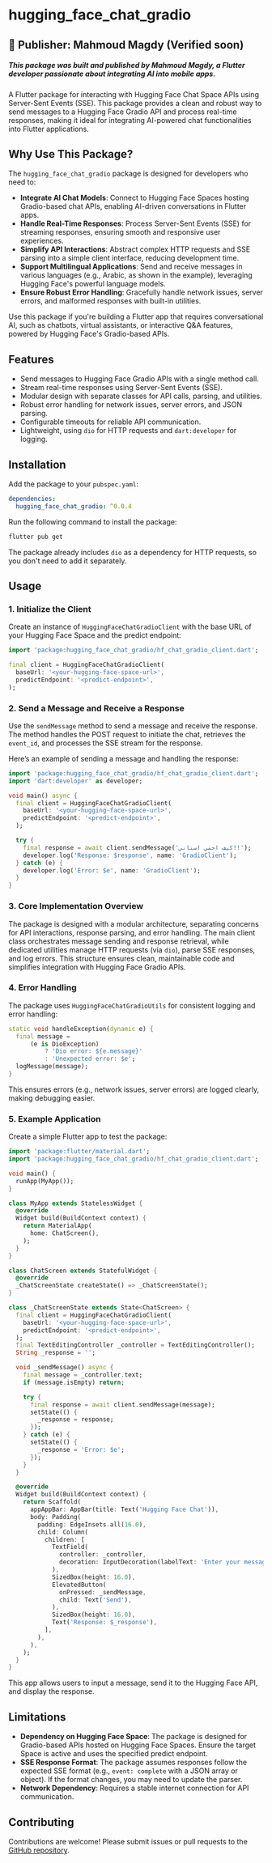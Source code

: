 # hugging_face_chat_gradio
## 📢 Publisher: Mahmoud Magdy (Verified soon)
##### This package was built and published by Mahmoud Magdy, a Flutter developer passionate about integrating AI into mobile apps.

A Flutter package for interacting with Hugging Face Chat Space APIs using Server-Sent Events (SSE). This package provides a clean and robust way to send messages to a Hugging Face Gradio API and process real-time responses, making it ideal for integrating AI-powered chat functionalities into Flutter applications.

## Why Use This Package?

The `hugging_face_chat_gradio` package is designed for developers who need to:

- **Integrate AI Chat Models**: Connect to Hugging Face Spaces hosting Gradio-based chat APIs, enabling AI-driven conversations in Flutter apps.
- **Handle Real-Time Responses**: Process Server-Sent Events (SSE) for streaming responses, ensuring smooth and responsive user experiences.
- **Simplify API Interactions**: Abstract complex HTTP requests and SSE parsing into a simple client interface, reducing development time.
- **Support Multilingual Applications**: Send and receive messages in various languages (e.g., Arabic, as shown in the example), leveraging Hugging Face's powerful language models.
- **Ensure Robust Error Handling**: Gracefully handle network issues, server errors, and malformed responses with built-in utilities.

Use this package if you're building a Flutter app that requires conversational AI, such as chatbots, virtual assistants, or interactive Q&A features, powered by Hugging Face's Gradio-based APIs.

## Features

- Send messages to Hugging Face Gradio APIs with a single method call.
- Stream real-time responses using Server-Sent Events (SSE).
- Modular design with separate classes for API calls, parsing, and utilities.
- Robust error handling for network issues, server errors, and JSON parsing.
- Configurable timeouts for reliable API communication.
- Lightweight, using `dio` for HTTP requests and `dart:developer` for logging.

## Installation

Add the package to your `pubspec.yaml`:

```yaml
dependencies:
  hugging_face_chat_gradio: ^0.0.4
```

Run the following command to install the package:

```bash
flutter pub get
```

The package already includes `dio` as a dependency for HTTP requests, so you don't need to add it separately.

## Usage

### 1. Initialize the Client

Create an instance of `HuggingFaceChatGradioClient` with the base URL of your Hugging Face Space and the predict endpoint:

```dart
import 'package:hugging_face_chat_gradio/hf_chat_gradio_client.dart';

final client = HuggingFaceChatGradioClient(
  baseUrl: '<your-hugging-face-space-url>',
  predictEndpoint: '<predict-endpoint>',
);
```

### 2. Send a Message and Receive a Response

Use the `sendMessage` method to send a message and receive the response. The method handles the POST request to initiate the chat, retrieves the `event_id`, and processes the SSE stream for the response.

Here’s an example of sending a message and handling the response:

```dart
import 'package:hugging_face_chat_gradio/hf_chat_gradio_client.dart';
import 'dart:developer' as developer;

void main() async {
  final client = HuggingFaceChatGradioClient(
    baseUrl: '<your-hugging-face-space-url>',
    predictEndpoint: '<predict-endpoint>',
  );

  try {
    final response = await client.sendMessage('كيف احمي اسناني!!');
    developer.log('Response: $response', name: 'GradioClient');
  } catch (e) {
    developer.log('Error: $e', name: 'GradioClient');
  }
}
```

### 3. Core Implementation Overview

The package is designed with a modular architecture, separating concerns for API interactions, response parsing, and error handling. The main client class orchestrates message sending and response retrieval, while dedicated utilities manage HTTP requests (via `dio`), parse SSE responses, and log errors. This structure ensures clean, maintainable code and simplifies integration with Hugging Face Gradio APIs.

### 4. Error Handling

The package uses `HuggingFaceChatGradioUtils` for consistent logging and error handling:

```dart
static void handleException(dynamic e) {
  final message =
      (e is DioException)
          ? 'Dio error: ${e.message}'
          : 'Unexpected error: $e';
  logMessage(message);
}
```

This ensures errors (e.g., network issues, server errors) are logged clearly, making debugging easier.

### 5. Example Application

Create a simple Flutter app to test the package:

```dart
import 'package:flutter/material.dart';
import 'package:hugging_face_chat_gradio/hf_chat_gradio_client.dart';

void main() {
  runApp(MyApp());
}

class MyApp extends StatelessWidget {
  @override
  Widget build(BuildContext context) {
    return MaterialApp(
      home: ChatScreen(),
    );
  }
}

class ChatScreen extends StatefulWidget {
  @override
  _ChatScreenState createState() => _ChatScreenState();
}

class _ChatScreenState extends State<ChatScreen> {
  final client = HuggingFaceChatGradioClient(
    baseUrl: '<your-hugging-face-space-url>',
    predictEndpoint: '<predict-endpoint>',
  );
  final TextEditingController _controller = TextEditingController();
  String _response = '';

  void _sendMessage() async {
    final message = _controller.text;
    if (message.isEmpty) return;

    try {
      final response = await client.sendMessage(message);
      setState(() {
        _response = response;
      });
    } catch (e) {
      setState(() {
        _response = 'Error: $e';
      });
    }
  }

  @override
  Widget build(BuildContext context) {
    return Scaffold(
      appAppBar: AppBar(title: Text('Hugging Face Chat')),
      body: Padding(
        padding: EdgeInsets.all(16.0),
        child: Column(
          children: [
            TextField(
              controller: _controller,
              decoration: InputDecoration(labelText: 'Enter your message'),
            ),
            SizedBox(height: 16.0),
            ElevatedButton(
              onPressed: _sendMessage,
              child: Text('Send'),
            ),
            SizedBox(height: 16.0),
            Text('Response: $_response'),
          ],
        ),
      ),
    );
  }
}
```

This app allows users to input a message, send it to the Hugging Face API, and display the response.

## Limitations

- **Dependency on Hugging Face Space**: The package is designed for Gradio-based APIs hosted on Hugging Face Spaces. Ensure the target Space is active and uses the specified predict endpoint.
- **SSE Response Format**: The package assumes responses follow the expected SSE format (e.g., `event: complete` with a JSON array or object). If the format changes, you may need to update the parser.
- **Network Dependency**: Requires a stable internet connection for API communication.

## Contributing

Contributions are welcome! Please submit issues or pull requests to the [GitHub repository](https://github.com/your-repo/hugging_face_chat_gradio).